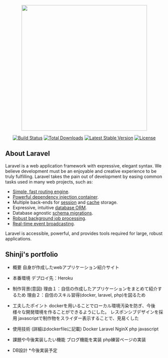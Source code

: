 <p align="center"><img src="https://res.cloudinary.com/dtfbvvkyp/image/upload/v1566331377/laravel-logolockup-cmyk-red.svg" width="400"></p>

<p align="center">
<a href="https://travis-ci.org/laravel/framework"><img src="https://travis-ci.org/laravel/framework.svg" alt="Build Status"></a>
<a href="https://packagist.org/packages/laravel/framework"><img src="https://poser.pugx.org/laravel/framework/d/total.svg" alt="Total Downloads"></a>
<a href="https://packagist.org/packages/laravel/framework"><img src="https://poser.pugx.org/laravel/framework/v/stable.svg" alt="Latest Stable Version"></a>
<a href="https://packagist.org/packages/laravel/framework"><img src="https://poser.pugx.org/laravel/framework/license.svg" alt="License"></a>
</p>

## About Laravel

Laravel is a web application framework with expressive, elegant syntax. We believe development must be an enjoyable and creative experience to be truly fulfilling. Laravel takes the pain out of development by easing common tasks used in many web projects, such as:

- [Simple, fast routing engine](https://laravel.com/docs/routing).
- [Powerful dependency injection container](https://laravel.com/docs/container).
- Multiple back-ends for [session](https://laravel.com/docs/session) and [cache](https://laravel.com/docs/cache) storage.
- Expressive, intuitive [database ORM](https://laravel.com/docs/eloquent).
- Database agnostic [schema migrations](https://laravel.com/docs/migrations).
- [Robust background job processing](https://laravel.com/docs/queues).
- [Real-time event broadcasting](https://laravel.com/docs/broadcasting).

Laravel is accessible, powerful, and provides tools required for large, robust applications.


## Shinji's portfolio
- 概要
自身が作成したwebアプリケーション紹介サイト

- 本番環境
デプロイ先：Heroku

- 制作背景(意図)
理由１：自信の作成したアプリケーションをまとめて紹介するため
理由２：自信のスキル習得(docker, laravel, php)を図るため

- 工夫したポイント
dockerを用いることでローカル環境汚染を防ぎ、今後様々な開発環境を作ることができるようにした。
レスポンシブデザインを採用
javascriptで制作物をスライダー表示することで、見易くした

- 使用技術 (詳細はdockerfileに記載)
Docker
Laravel
NginX
php
javascript

- 課題や今後実装したい機能
ブログ機能を実装
php練習ページの実装

- DB設計
*今後実装予定
